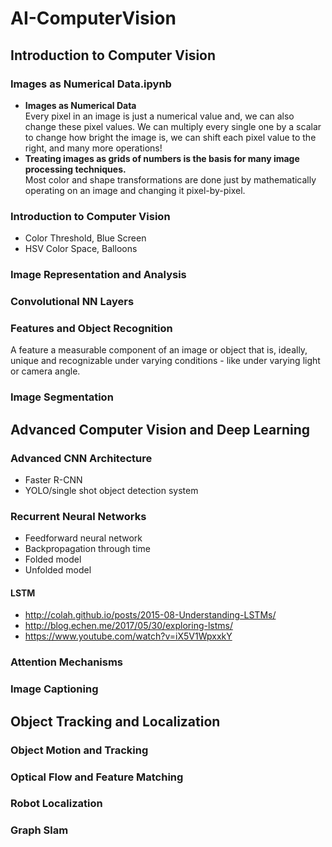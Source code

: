 # AI-ComputerVision
## Introduction to Computer Vision
### Images as Numerical Data.ipynb
- **Images as Numerical Data**  
Every pixel in an image is just a numerical value and, we can also change these pixel values. 
We can multiply every single one by a scalar to change how bright the image is, we can shift each pixel value to the right, and many more operations!
- **Treating images as grids of numbers is the basis for many image processing techniques.**  
Most color and shape transformations are done just by mathematically operating on an image and changing it pixel-by-pixel.
### Introduction to Computer Vision
- Color Threshold, Blue Screen
- HSV Color Space, Balloons
### Image Representation and Analysis
### Convolutional NN Layers
### Features and Object Recognition
A feature a measurable component of an image or object that is, ideally, unique and recognizable under varying conditions - like under varying light or camera angle. 
### Image Segmentation
## Advanced Computer Vision and Deep Learning
### Advanced CNN Architecture
- Faster R-CNN
- YOLO/single shot object detection system
### Recurrent Neural Networks
- Feedforward neural network
- Backpropagation through time
- Folded model
- Unfolded model
#### LSTM
- http://colah.github.io/posts/2015-08-Understanding-LSTMs/
- http://blog.echen.me/2017/05/30/exploring-lstms/
- https://www.youtube.com/watch?v=iX5V1WpxxkY
### Attention Mechanisms
### Image Captioning
## Object Tracking and Localization
### Object Motion and Tracking
### Optical Flow and Feature Matching
### Robot Localization
### Graph Slam
